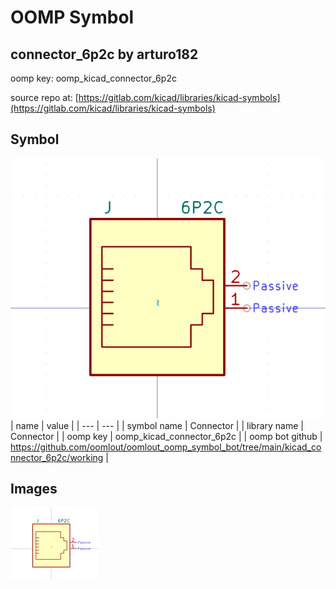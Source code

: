 # OOMP Symbol  
## connector_6p2c  by arturo182  
  
oomp key: oomp_kicad_connector_6p2c  
  
source repo at: [https://gitlab.com/kicad/libraries/kicad-symbols](https://gitlab.com/kicad/libraries/kicad-symbols)  
## Symbol  
  
[![working.png](working_600.png)](working.png)  
| name | value | 
| --- | --- | 
| symbol name | Connector | 
| library name | Connector | 
| oomp key | oomp_kicad_connector_6p2c | 
| oomp bot github | https://github.com/oomlout/oomlout_oomp_symbol_bot/tree/main/kicad_connector_6p2c/working | 
## Images  
  
[![working.png](working_140.png)](working.png)  
